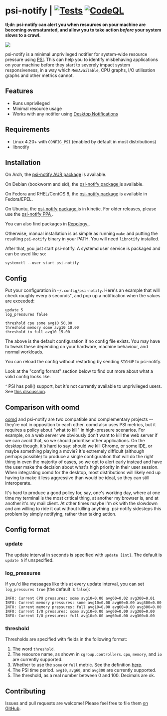 # psi-notify | [![Tests](https://img.shields.io/github/actions/workflow/status/cdown/psi-notify/ci.yml?branch=master)](https://github.com/cdown/psi-notify/actions?query=branch%3Amaster) [![CodeQL](https://img.shields.io/github/actions/workflow/status/cdown/psi-notify/codeql.yml?branch=master&label=codeql)](https://github.com/cdown/psi-notify/actions?query=branch%3Amaster)

**tl;dr: psi-notify can alert you when resources on your machine are becoming
oversaturated, and allow you to take action *before* your system slows to a
crawl.**

![](demo.gif)

psi-notify is a minimal unprivileged notifier for system-wide resource pressure
using [PSI](https://facebookmicrosites.github.io/psi/). This can help you to
identify misbehaving applications on your machine before they start to severely
impact system responsiveness, in a way which `MemAvailable`, CPU graphs, I/O
utilisation graphs and other metrics cannot.

## Features

- Runs unprivileged
- Minimal resource usage
- Works with any notifier using [Desktop
  Notifications](https://specifications.freedesktop.org/notification-spec/latest/)

## Requirements

- Linux 4.20+ with `CONFIG_PSI` (enabled by default in most distributions)
- libnotify

## Installation

On Arch, the [psi-notify AUR
package](https://aur.archlinux.org/packages/psi-notify/) is available.

On Debian (bookworm and sid), the [psi-notify package
](https://packages.debian.org/search?keywords=psi-notify) is available.

On Fedora and RHEL/CentOS 8, the [psi-notify
package](https://src.fedoraproject.org/rpms/psi-notify) is available in
Fedora/EPEL.

On Ubuntu, the [psi-notify package
](https://packages.ubuntu.com/search?keywords=psi-notify) is in kinetic. For
older releases, please use the [psi-notify PPA
](https://launchpad.net/~michel-slm/+archive/ubuntu/psi-notify).

You can also find packages in [Repology
](https://repology.org/project/psi-notify/versions).

Otherwise, manual installation is as simple as running `make` and putting the
resulting `psi-notify` binary in your PATH. You will need `libnotify`
installed.

After that, you just start psi-notify. A systemd user service is packaged and
can be used like so:

    systemctl --user start psi-notify

## Config

Put your configuration in `~/.config/psi-notify`. Here's an example that will
check roughly every 5 seconds⁺, and pop up a notification when the values are
exceeded:

```
update 5
log_pressures false

threshold cpu some avg10 50.00
threshold memory some avg10 10.00
threshold io full avg10 15.00
```

The above is the default configuration if no config file exists. You may have
to tweak these depending on your hardware, machine behaviour, and normal
workloads.

You can reload the config without restarting by sending `SIGHUP` to psi-notify.

Look at the "config format" section below to find out more about what a valid
config looks like.

⁺ PSI has poll() support, but it's not currently available to unprivileged
users. See [this
discussion](https://lore.kernel.org/lkml/20200424153859.GA1481119@chrisdown.name).

## Comparison with oomd

[oomd](https://github.com/facebookincubator/oomd) and psi-notify are two
compatible and complementary projects -- they're not in opposition to each
other. oomd also uses PSI metrics, but it requires a policy about "what to
kill" in high-pressure scenarios. For example, on a web server we obviously
don't want to kill the web server if we can avoid that, so we should prioritise
other applications. On the desktop though, it's hard to say: should we kill
Chrome, or some IDE, or maybe something playing a movie? It's extremely
difficult (although perhaps possible) to produce a single configuration that
will do the right thing in even the majority of cases, so we opt to alert early
instead and have the user make the decision about what's high priority in their
user session. When integrating oomd for the desktop, most distributions will
likely end up having to make it less aggressive than would be ideal, so they
can still interoperate.

It's hard to produce a good policy for, say, one's working day, where at one
time my terminal is the most critical thing, at another my browser is, and at
another it's my mail client. At other times maybe I'm ok with the slowdown and
am willing to ride it out without killing anything. psi-notify sidesteps this
problem by simply notifying, rather than taking action.

## Config format

### update

The update interval in seconds is specified with `update [int]`. The default is
`update 5` if unspecified.

### log_pressures

If you'd like messages like this at every update interval, you can set
`log_pressures true` (the default is `false`):

```
INFO: Current CPU pressures: some avg10=0.00 avg60=0.02 avg300=0.01
INFO: Current memory pressures: some avg10=0.00 avg60=0.00 avg300=0.00
INFO: Current memory pressures: full avg10=0.00 avg60=0.00 avg300=0.00
INFO: Current I/O pressures: some avg10=0.00 avg60=0.00 avg300=0.00
INFO: Current I/O pressures: full avg10=0.00 avg60=0.00 avg300=0.00
```

### threshold

Thresholds are specified with fields in the following format:

1. The word `threshold`.
2. The resource name, as shown in `cgroup.controllers`. `cpu`, `memory`, and
   `io` are currently supported.
3. Whether to use the `some` or `full` metric. See the definition
   [here](https://facebookmicrosites.github.io/psi/docs/overview#pressure-metric-definitions).
4. The PSI time period. `avg10`, `avg60`, and `avg300` are currently supported.
5. The threshold, as a real number between 0 and 100. Decimals are ok.

## Contributing

Issues and pull requests are welcome! Please feel free to file them [on
GitHub](https://github.com/cdown/psi-notify).
